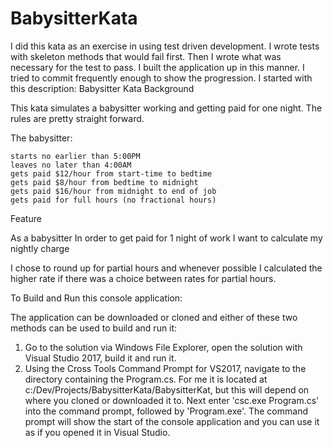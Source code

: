# BabysitterKata
I did this kata as an exercise in using test driven development. I wrote tests with skeleton methods that would fail first.
Then I wrote what was necessary for the test to pass. I built the application up in this manner.
I tried to commit frequently enough to show the progression. I started with this description:
Babysitter Kata
Background

This kata simulates a babysitter working and getting paid for one night. The rules are pretty straight forward.

The babysitter:

    starts no earlier than 5:00PM
    leaves no later than 4:00AM
    gets paid $12/hour from start-time to bedtime
    gets paid $8/hour from bedtime to midnight
    gets paid $16/hour from midnight to end of job
    gets paid for full hours (no fractional hours)

Feature

As a babysitter
In order to get paid for 1 night of work
I want to calculate my nightly charge

I chose to round up for partial hours and whenever possible I calculated the higher rate if there was a choice 
between rates for partial hours.

To Build and Run this console application:

The application can be downloaded or cloned and either of these two methods 
can be used to build and run it:
1. Go to the solution via Windows File Explorer, open the solution with Visual Studio 2017, build it and run it.
2. Using the Cross Tools Command Prompt for VS2017, navigate to the directory containing the Program.cs.
For me it is located at c:/Dev/Projects/BabysitterKata/BabysitterKat, but this will depend on where you cloned 
or downloaded it to. Next enter 'csc.exe Program.cs' into the command prompt, followed by 'Program.exe'. The
command prompt will show the start of the console application and you can use it as if you opened it in
Visual Studio.
